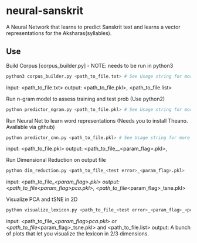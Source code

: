 neural-sanskrit
===============

A Neural Network that learns to predict Sanskrit text and learns a vector representations for the Aksharas(syllables).

Use
-----
Build Corpus [corpus_builder.py] - NOTE: needs to be run in python3
```sh
python3 corpus_builder.py <path_to_file.txt> # See Usage string for more options
```
input: <path_to_file.txt>
output: <path_to_file.pkl>, <path_to_file.list>

Run n-gram model to assess training and test prob (Use python2)
```sh
python predictor_ngram.py <path_to_file.pkl> # See Usage string for more options
```

Run Neural Net to learn word representations 
(Needs you to install Theano. Available via github)
```sh
python predictor_cnn.py <path_to_file.pkl> # See Usage string for more options
```
input: <path_to_file.pkl>
output: <path_to_file_<test error>_<param_flag>.pkl>, 

Run Dimensional Reduction on output file
```sh
python dim_reduction.py <path_to_file_<test error>_<param_flag>.pkl> 
```
input: <path_to_file_<test error>_<param_flag>.pkl>
output: <path_to_file_<test error>_<param_flag>_pca.pkl>, <path_to_file_<test error>_<param_flag>_tsne.pkl>

Visualize PCA and tSNE in 2D 
```sh
python visualize_lexicon.py <path_to_file_<test error>_<param_flag>_<pca/tsne>.pkl> <path_to_file.list> 
```
input: <path_to_file_<test error>_<param_flag>_pca.pkl> or <path_to_file_<test error>_<param_flag>_tsne.pkl> 
	and <path_to_file.list> 
output: A bunch of plots that let you visualize the lexicon in 2/3 dimensions.

